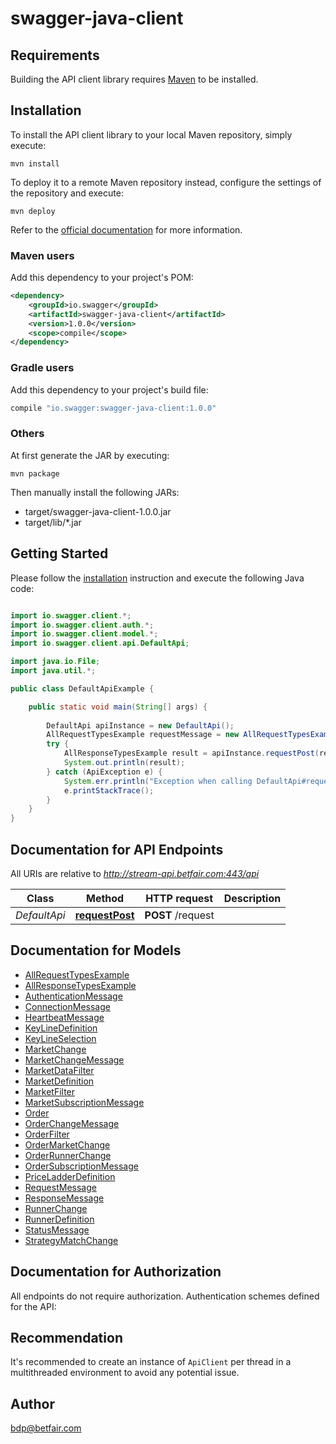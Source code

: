 # swagger-java-client

## Requirements

Building the API client library requires [Maven](https://maven.apache.org/) to be installed.

## Installation

To install the API client library to your local Maven repository, simply execute:

```shell
mvn install
```

To deploy it to a remote Maven repository instead, configure the settings of the repository and execute:

```shell
mvn deploy
```

Refer to the [official documentation](https://maven.apache.org/plugins/maven-deploy-plugin/usage.html) for more information.

### Maven users

Add this dependency to your project's POM:

```xml
<dependency>
    <groupId>io.swagger</groupId>
    <artifactId>swagger-java-client</artifactId>
    <version>1.0.0</version>
    <scope>compile</scope>
</dependency>
```

### Gradle users

Add this dependency to your project's build file:

```groovy
compile "io.swagger:swagger-java-client:1.0.0"
```

### Others

At first generate the JAR by executing:

    mvn package

Then manually install the following JARs:

* target/swagger-java-client-1.0.0.jar
* target/lib/*.jar

## Getting Started

Please follow the [installation](#installation) instruction and execute the following Java code:

```java

import io.swagger.client.*;
import io.swagger.client.auth.*;
import io.swagger.client.model.*;
import io.swagger.client.api.DefaultApi;

import java.io.File;
import java.util.*;

public class DefaultApiExample {

    public static void main(String[] args) {
        
        DefaultApi apiInstance = new DefaultApi();
        AllRequestTypesExample requestMessage = new AllRequestTypesExample(); // AllRequestTypesExample | Requests are sent to socket
        try {
            AllResponseTypesExample result = apiInstance.requestPost(requestMessage);
            System.out.println(result);
        } catch (ApiException e) {
            System.err.println("Exception when calling DefaultApi#requestPost");
            e.printStackTrace();
        }
    }
}

```

## Documentation for API Endpoints

All URIs are relative to *http://stream-api.betfair.com:443/api*

Class | Method | HTTP request | Description
------------ | ------------- | ------------- | -------------
*DefaultApi* | [**requestPost**](docs/DefaultApi.md#requestPost) | **POST** /request | 


## Documentation for Models

 - [AllRequestTypesExample](docs/AllRequestTypesExample.md)
 - [AllResponseTypesExample](docs/AllResponseTypesExample.md)
 - [AuthenticationMessage](docs/AuthenticationMessage.md)
 - [ConnectionMessage](docs/ConnectionMessage.md)
 - [HeartbeatMessage](docs/HeartbeatMessage.md)
 - [KeyLineDefinition](docs/KeyLineDefinition.md)
 - [KeyLineSelection](docs/KeyLineSelection.md)
 - [MarketChange](docs/MarketChange.md)
 - [MarketChangeMessage](docs/MarketChangeMessage.md)
 - [MarketDataFilter](docs/MarketDataFilter.md)
 - [MarketDefinition](docs/MarketDefinition.md)
 - [MarketFilter](docs/MarketFilter.md)
 - [MarketSubscriptionMessage](docs/MarketSubscriptionMessage.md)
 - [Order](docs/Order.md)
 - [OrderChangeMessage](docs/OrderChangeMessage.md)
 - [OrderFilter](docs/OrderFilter.md)
 - [OrderMarketChange](docs/OrderMarketChange.md)
 - [OrderRunnerChange](docs/OrderRunnerChange.md)
 - [OrderSubscriptionMessage](docs/OrderSubscriptionMessage.md)
 - [PriceLadderDefinition](docs/PriceLadderDefinition.md)
 - [RequestMessage](docs/RequestMessage.md)
 - [ResponseMessage](docs/ResponseMessage.md)
 - [RunnerChange](docs/RunnerChange.md)
 - [RunnerDefinition](docs/RunnerDefinition.md)
 - [StatusMessage](docs/StatusMessage.md)
 - [StrategyMatchChange](docs/StrategyMatchChange.md)


## Documentation for Authorization

All endpoints do not require authorization.
Authentication schemes defined for the API:

## Recommendation

It's recommended to create an instance of `ApiClient` per thread in a multithreaded environment to avoid any potential issue.

## Author

bdp@betfair.com

